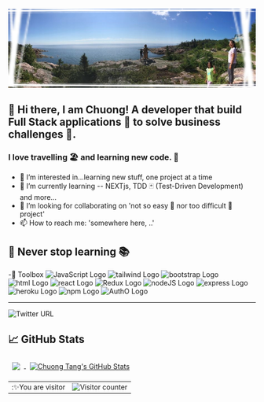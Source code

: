 ![Chuong Tang's GitHub Banner](GithubBanner.JPG)

## 👋 Hi there, I am Chuong! A developer that build Full Stack applications 🚀 to solve business challenges 💼.

### I love travelling 🏖️ and learning new code. 📑

- 👀 I’m interested in...learning new stuff, one project at a time
- 🌱 I’m currently learning -- NEXTjs, TDD 🃏 (Test-Driven Development) and more...
- 💞️ I’m looking for collaborating on 'not so easy 🍦 nor too difficult 🦈 project'
- 📫 How to reach me: 'somewhere here, ..'

## **📖 Never stop learning 📚**

-🧰 Toolbox
<img src="https://cdn.worldvectorlogo.com/logos/javascript-1.svg" alt="JavaScript Logo" width="50" height="50"/>
<img src="https://cdn.worldvectorlogo.com/logos/tailwind-css-2.svg" alt="tailwind Logo" width="50" height="50"/>
<img src="https://cdn.worldvectorlogo.com/logos/bootstrap-5-1.svg" alt="bootstrap Logo" width="50" height="50"/>
<img src="https://cdn.worldvectorlogo.com/logos/html5.svg" alt="html Logo" width="50" height="50"/>
<img src="https://cdn.worldvectorlogo.com/logos/react-2.svg" alt="react Logo" width="50" height="50"/>
<img src="https://cdn.worldvectorlogo.com/logos/redux.svg" alt="Redux Logo" width="50" height="50"/>
<img src="https://cdn.worldvectorlogo.com/logos/nodejs-1.svg" alt="nodeJS Logo" width="50" height="50"/>
<img src="https://cdn.worldvectorlogo.com/logos/express-109.svg" alt="express Logo" width="50" height="50"/>
<img src="https://cdn.worldvectorlogo.com/logos/heroku-4.svg" alt="heroku Logo" width="50" height="50"/>
<img src="https://cdn.worldvectorlogo.com/logos/npm-square-red-1.svg" alt="npm Logo" width="50" height="50"/>
<img src="https://cdn.worldvectorlogo.com/logos/authO.svg" alt="AuthO Logo" width="50" height="50"/>

---

![Twitter URL](https://img.shields.io/twitter/url?url=https%3A%2F%2Ftwitter.com%2FChuongTang3)

## 📈 GitHub Stats

<a href="https://github.com/chuongtang">
  <img align="center" style="margin:0.5rem" src="https://github-readme-stats.vercel.app/api/top-langs/?username=chuongtang&title_color=f3b745&text_color=fff&icon_color=f3b745&bg_color=14171A" />
</a>

<a href="https://github.com/chuongtang">
  <img align="center" style="margin:0.5rem" src="https://github-readme-stats.vercel.app/api?username=chuongtang&show_icons=true&line_height=27&count_private=true&title_color=f3b745&text_color=fff&icon_color=fff&bg_color=14171A" alt="Chuong Tang's GitHub Stats" />
</a>

<table>
  <tr>
    <td>:✨You are visitor</td>
    <td><img src="https://gh-pages-counter.glitch.me/count.svg" alt="Visitor counter" /></td>
  </tr>
</table>

<!---
chuongtang/chuongtang is a ✨ special ✨ repository because its `README.md` (this file) appears on your GitHub profile.
You can click the Preview link to take a look at your changes.
--->
